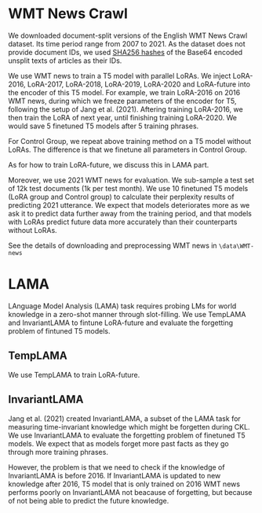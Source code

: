 # WMT News Crawl

We downloaded document-split versions of the English WMT News Crawl dataset. Its time period range from 2007 to 2021. As the dataset does not provide document IDs, we used [SHA256 hashes](https://github.com/deepmind/deepmind-research/tree/master/pitfalls_static_language_models) of the Base64 encoded unsplit texts of articles as their IDs.

We use WMT news to train a T5 model with parallel LoRAs. We inject LoRA-2016, LoRA-2017, LoRA-2018, LoRA-2019, LoRA-2020 and LoRA-future into the encoder of this T5 model. For example, we train LoRA-2016 on 2016 WMT news, during which we freeze parameters of the encoder for T5, following the setup of Jang et al. (2021). Aftering training LoRA-2016, we then train the LoRA of next year, until finishing training LoRA-2020. We would save 5 finetuned T5 models after 5 training phrases.

For Control Group, we repeat above training method on a T5 model without LoRAs. The difference is that we finetune all parameters in Control Group.

As for how to train LoRA-future, we discuss this in LAMA part.

Moreover, we use 2021 WMT news for evaluation. We sub-sample a test set of 12k test documents (1k per test month). We use 10 finetuned T5 models (LoRA group and Control group) to calculate their perplexity results of predicting 2021 utterance. We expect that models deteriorates more as we ask it to predict data further away from the training period, and that models with LoRAs predict future data more accurately than their counterparts without LoRAs.

See the details of downloading and preprocessing WMT news in `\data\WMT-news`

# LAMA

LAnguage Model Analysis (LAMA) task requires probing LMs for world knowledge in a zero-shot manner through slot-filling. We use TempLAMA and InvariantLAMA to fintune LoRA-future and evaluate the forgetting problem of fintuned T5 models.

## TempLAMA

We use TempLAMA to train LoRA-future.

## InvariantLAMA

Jang et al. (2021) created InvariantLAMA, a subset of the LAMA task for measuring time-invariant knowledge which might be forgetten during CKL. We use InvariantLAMA to evaluate the forgetting problem of finetuned T5 models. We expect that as models forget more past facts as they go through more training phrases.

However, the problem is that we need to check if the knowledge of InvariantLAMA is before 2016. If InvariantLAMA is updated to new knowledge after 2016, T5 model that is only trained on 2016 WMT news performs poorly on InvariantLAMA not beacause of forgetting, but because of not being able to predict the future knowledge.


